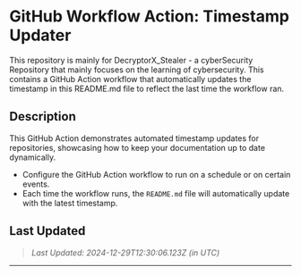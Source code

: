 # GitHub Workflow Action: Timestamp Updater

This repository is mainly for DecryptorX_Stealer - a cyberSecurity Repository that mainly focuses on the learning of cybersecurity. This contains a GitHub Action workflow that automatically updates the timestamp in this README.md file to reflect the last time the workflow ran.

## Description

This GitHub Action demonstrates automated timestamp updates for repositories, showcasing how to keep your documentation up to date dynamically.
- Configure the GitHub Action workflow to run on a schedule or on certain events.
- Each time the workflow runs, the `README.md` file will automatically update with the latest timestamp.

## Last Updated

> _Last Updated: 2024-12-29T12:30:06.123Z (in UTC)_

---

